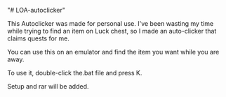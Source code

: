 "# LOA-autoclicker" 

This Autoclicker was made for personal use.
I've been wasting my time while trying to find an item on Luck chest, so I made an auto-clicker that claims quests for me.

You can use this on an emulator and find the item you want while you are away.

To use it, double-click the.bat file and press K.

Setup and rar will be added.
